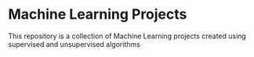 # Machine Learning Projects
This repository is a collection of Machine Learning projects created using supervised and unsupervised algorithms
